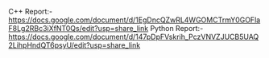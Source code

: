 C++ Report:- https://docs.google.com/document/d/1EgDncQZwRL4WGOMCTrmY0GOFlaF8Lg2RBc3iXfNT0Qs/edit?usp=share_link
Python Report:- https://docs.google.com/document/d/147pDpFVskrih_PczVNVZJUCB5UAQ2LihpHndQT6psyU/edit?usp=share_link

